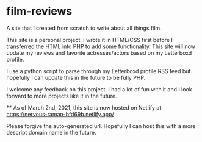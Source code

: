 # film-reviews
A site that I created from scratch to write about all things film.

This site is a personal project. I wrote it in HTML/CSS first before I transferred the HTML into PHP to add some functionality. This site
will now update my reviews and favorite actresses/actors based on my Letterboxd profile.

I use a python script to parse through my Letterboxd profile RSS feed but hopefully I can update this in the future to be fully PHP.

I welcome any feedback on this project. I had a lot of fun with it and I look forward to more projects like it in the future.

** As of March 2nd, 2021, this site is now hosted on Netlify at: https://nervous-raman-bfd69b.netlify.app/

Please forgive the auto-generated url. Hopefully I can host this with a more descript domain name in the future.
